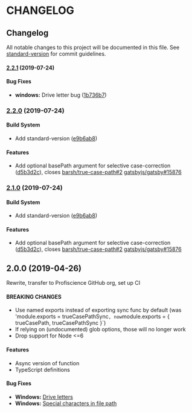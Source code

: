 # CHANGELOG

## Changelog

All notable changes to this project will be documented in this file. See [standard-version](https://github.com/conventional-changelog/standard-version) for commit guidelines.

#### [2.2.1](https://github.com/Profiscience/true-case-path/compare/v2.2.0...v2.2.1) \(2019-07-24\)

#### Bug Fixes

* **windows:** Drive letter bug \([1b736b7](https://github.com/Profiscience/true-case-path/commit/1b736b7)\)

### [2.2.0](https://github.com/Profiscience/true-case-path/compare/v2.0.0...v2.2.0) \(2019-07-24\)

#### Build System

* Add standard-version \([e9b6ab8](https://github.com/Profiscience/true-case-path/commit/e9b6ab8)\)

#### Features

* Add optional basePath argument for selective case-correction \([d5b3d2c](https://github.com/Profiscience/true-case-path/commit/d5b3d2c)\), closes [barsh/true-case-path\#2](https://github.com/Profiscience/true-case-path/issues/2) [gatsbyjs/gatsby\#15876](https://github.com/Profiscience/true-case-path/issues/15876)

### [2.1.0](https://github.com/Profiscience/true-case-path/compare/v2.0.0...v2.1.0) \(2019-07-24\)

#### Build System

* Add standard-version \([e9b6ab8](https://github.com/Profiscience/true-case-path/commit/e9b6ab8)\)

#### Features

* Add optional basePath argument for selective case-correction \([d5b3d2c](https://github.com/Profiscience/true-case-path/commit/d5b3d2c)\), closes [barsh/true-case-path\#2](https://github.com/Profiscience/true-case-path/issues/2) [gatsbyjs/gatsby\#15876](https://github.com/Profiscience/true-case-path/issues/15876)

## 2.0.0 \(2019-04-26\)

Rewrite, transfer to Profiscience GitHub org, set up CI

#### BREAKING CHANGES

* Use named exports instead of exporting sync func by default \(was 'module.exports = trueCasePathSync`, now`module.exports = { trueCasePath, trueCasePathSync }\`\)
* If relying on \(undocumented\) glob options, those will no longer work
* Drop support for Node &lt;=6

#### Features

* Async version of function
* TypeScript definitions

#### Bug Fixes

* **Windows:** [Drive letters](https://github.com/barsh/true-case-path/issues/3)
* **Windows:** [Special characters in file path](https://github.com/barsh/true-case-path/issues/5)

